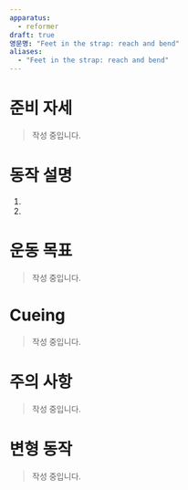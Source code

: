 ```yaml
---
apparatus:
  - reformer
draft: true
영문명: "Feet in the strap: reach and bend"
aliases:
  - "Feet in the strap: reach and bend"
---
```


# 준비 자세

> 작성 중입니다.

# 동작 설명

1.
2.

# 운동 목표

> 작성 중입니다.

# Cueing

> 작성 중입니다.

# 주의 사항

> 작성 중입니다.

# 변형 동작

> 작성 중입니다.
